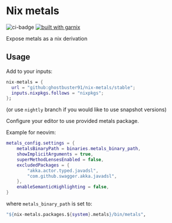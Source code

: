 # Nix metals

![ci-badge](https://img.shields.io/static/v1?label=Built%20with&message=nix&color=blue&style=flat&logo=nixos&link=https://nixos.org&labelColor=111212)
[![built with garnix](https://img.shields.io/endpoint?url=https%3A%2F%2Fgarnix.io%2Fapi%2Fbadges%2Fghostbuster91%2Fnix-metals%3Fbranch%3Dstable)](https://garnix.io)

Expose metals as a nix derivation

## Usage

Add to your inputs:

```nix
nix-metals = {
  url = "github:ghostbuster91/nix-metals/stable";
  inputs.nixpkgs.follows = "nixpkgs";
};
```

(or use `nightly` branch if you would like to use snapshot versions)

Configure your editor to use provided metals package.

Example for neovim:

```lua
metals_config.settings = {
    metalsBinaryPath = binaries.metals_binary_path,
    showImplicitArguments = true,
    superMethodLensesEnabled = false,
    excludedPackages = {
        "akka.actor.typed.javadsl",
        "com.github.swagger.akka.javadsl",
    },
    enableSemanticHighlighting = false,
}
```

where `metals_binary_path` is set to:

```nix
"${nix-metals.packages.${system}.metals}/bin/metals",
```
